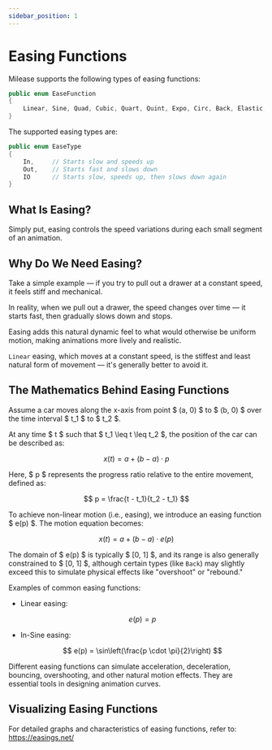 ```yaml
---
sidebar_position: 1
---
```


# Easing Functions

Milease supports the following types of easing functions:

```csharp title="EaseEnum.cs"
public enum EaseFunction
{
    Linear, Sine, Quad, Cubic, Quart, Quint, Expo, Circ, Back, Elastic, Bounce, Bezier
}
```

The supported easing types are:

```csharp title="EaseEnum.cs"
public enum EaseType
{
    In,     // Starts slow and speeds up
    Out,    // Starts fast and slows down
    IO      // Starts slow, speeds up, then slows down again
}
```

## What Is Easing?

Simply put, easing controls the speed variations during each small segment of an animation.

## Why Do We Need Easing?

Take a simple example — if you try to pull out a drawer at a constant speed, it feels stiff and mechanical.

In reality, when we pull out a drawer, the speed changes over time — it starts fast, then gradually slows down and stops.

Easing adds this natural dynamic feel to what would otherwise be uniform motion, making animations more lively and realistic.

`Linear` easing, which moves at a constant speed, is the stiffest and least natural form of movement — it's generally better to avoid it.

## The Mathematics Behind Easing Functions

Assume a car moves along the x-axis from point $ (a, 0) $ to $ (b, 0) $ over the time interval $ t_1 $ to $ t_2 $.

At any time $ t $ such that $ t_1 \leq t \leq t_2 $, the position of the car can be described as:

$$
x(t) = a + (b - a) \cdot p
$$

Here, $ p $ represents the progress ratio relative to the entire movement, defined as:

$$
p = \frac{t - t_1}{t_2 - t_1}
$$

To achieve non-linear motion (i.e., easing), we introduce an easing function $ e(p) $. The motion equation becomes:

$$
x(t) = a + (b - a) \cdot e(p)
$$

The domain of $ e(p) $ is typically $ [0, 1] $, and its range is also generally constrained to $ [0, 1] $, although certain types (like `Back`) may slightly exceed this to simulate physical effects like "overshoot" or "rebound."

Examples of common easing functions:

- Linear easing:

  $$
  e(p) = p
  $$

- In-Sine easing:

  $$
  e(p) = \sin\left(\frac{p \cdot \pi}{2}\right)
  $$

Different easing functions can simulate acceleration, deceleration, bouncing, overshooting, and other natural motion effects. They are essential tools in designing animation curves.

## Visualizing Easing Functions

For detailed graphs and characteristics of easing functions, refer to: https://easings.net/
